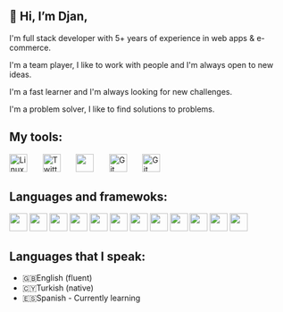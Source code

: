 ## 👋 Hi, I’m Djan,
I'm full stack developer with 5+ years of experience in web apps & e-commerce.

I'm a team player, I like to work with people and I'm always open to new ideas.

I'm a fast learner and I'm always looking for new challenges.

I'm a problem solver, I like to find solutions to problems.


## My tools:
<!-- Social icons section -->
<p align="left">
  <a href="#"><img width="32px" alt="Linux"  src="https://img.icons8.com/color/2x/linux.png"/></a>
  &#8287;&#8287;&#8287;&#8287;&#8287;
  <a href="#"><img width="32px" alt="Twitter"  src="https://img.icons8.com/external-tal-revivo-shadow-tal-revivo/2x/external-vim-a-highly-configurable-text-editor-for-efficiently-creating-and-changing-any-kind-of-text-logo-shadow-tal-revivo.png"/></a>
  &#8287;&#8287;&#8287;&#8287;&#8287;
  <a href="#" alt="Doker"><img width="32px" src="https://img.icons8.com/color/2x/docker.png"/></a>
  &#8287;&#8287;&#8287;&#8287;&#8287;
  <a href="#"><img width="32px" alt="Git" src="https://img.icons8.com/color/2x/git"></a>
  &#8287;&#8287;&#8287;&#8287;&#8287;
  <a href="#"><img width="32px" alt="Git" src="https://img.icons8.com/color/2x/bash.png"></a>
</p>

## Languages and framewoks:
<!-- icons section -->
<p align="left">
  <a href="#"><img width="32px"  src="https://img.icons8.com/color/2x/golang.png"/></a>
  <a href="#"><img width="32px"  src="https://img.icons8.com/color/2x/nodejs.png"/></a>
  <a href="#"><img width="32px"  src="https://img.icons8.com/color/2x/javascript.png"/></a>
  <a href="#"><img width="32px"  src="https://img.icons8.com/office/2x/react.png"/></a>
  <a href="#"><img width="32px"  src="https://img.icons8.com/color/2x/vue-js.png"/></a>
  <a href="#"><img width="32px"  src="https://img.icons8.com/color/2x/html-5.png"/></a>
  <a href="#"><img width="32px"  src="https://img.icons8.com/color/2x/css3.png"/></a>
  <a href="#"><img width="32px"  src="https://img.icons8.com/external-those-icons-flat-those-icons/2x/external-MySQL-programming-and-development-those-icons-flat-those-icons.png"/></a>
  <a href="#"><img width="32px"  src="https://img.icons8.com/color/2x/graphql.png"/></a>
  <a href="#"><img width="32px"  src="https://img.icons8.com/color/2x/magento.png"/></a>
  <a href="#"><img width="32px"  src="https://img.icons8.com/color/2x/oracle-logo.png"/></a>
  <a href="#"><img width="32px"  src="https://img.icons8.com/color/2x/elasticsearch.png"/></a>
</p>

## Languages that I speak:
- 🇬🇧English (fluent)
- 🇨🇾Turkish  (native)
- 🇪🇸Spanish - Currently learning

